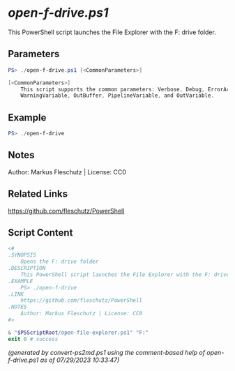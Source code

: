 *open-f-drive.ps1*
================

This PowerShell script launches the File Explorer with the F: drive folder.

Parameters
----------
```powershell
PS> ./open-f-drive.ps1 [<CommonParameters>]

[<CommonParameters>]
    This script supports the common parameters: Verbose, Debug, ErrorAction, ErrorVariable, WarningAction, 
    WarningVariable, OutBuffer, PipelineVariable, and OutVariable.
```

Example
-------
```powershell
PS> ./open-f-drive

```

Notes
-----
Author: Markus Fleschutz | License: CC0

Related Links
-------------
https://github.com/fleschutz/PowerShell

Script Content
--------------
```powershell
<#
.SYNOPSIS
	Opens the F: drive folder
.DESCRIPTION
	This PowerShell script launches the File Explorer with the F: drive folder.
.EXAMPLE
	PS> ./open-f-drive
.LINK
	https://github.com/fleschutz/PowerShell
.NOTES
	Author: Markus Fleschutz | License: CC0
#>

& "$PSScriptRoot/open-file-explorer.ps1" "F:"
exit 0 # success
```

*(generated by convert-ps2md.ps1 using the comment-based help of open-f-drive.ps1 as of 07/29/2023 10:33:47)*
